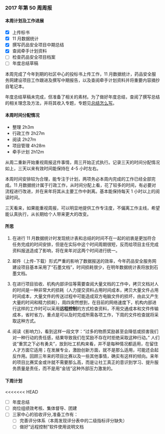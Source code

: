 ### 2017 年第 50 周周报
#### 本周计划及工作进展
 - [x] 上传标书
 - [x] 11 月数据统计
 - [x] 撰写药品安全项目中期总结
 - [x] 查阅牵手计划资料
 - [ ] 检查药品安全项目档案
 - [ ] 年度总结草稿

本周完成了今年到期的社区中心的投标书上传工作，11 月数据统计，药品安全服务网建设项目工作跟进及撰写中期报告，以及查阅牵手计划资料并将重要内容摘抄自笔记本。

年度总结草稿未完成，但准备了相关的素材。为了做好年度总结，查阅了撰写总结的相关理念及方法，并将其收入专题，专题见[总结怎么写](http://www.jianshu.com/c/5c2d11ffcb81)。

#### 本周时间分配情况
- 整理 2h3m
- 行政工作 2h27m
- 阅读 2h27m
- 项目管理 4h28m
- 牵手计划 2h12m

从周二重新开始重视周报这件事情，周三开始正式执行。记录三天的时间分配情况如上，三天以来有效时间能保持在 4-5 小时左右。

本周时间安排较为合理，能专注于计划，两项务必本周内完成的工作已经全部完成。11 月数据统计属于行政工作，从时间分配上看，花了较多的时间，有必要对流程进行改进，并在来年将其从主要工作中剥离。基本能保持每天 1 小时以上的阅读时间。

三天看来，如果能重视周报，可以明显地提供工作专注度，不偏离工作主线，希望能认真执行，从长期给个人带来更大的改变。

#### 所思
1. 在进行 11 月数据统计时发现统计表和总结的时间不在一起的初衷是更加符合任务完成的时间安排，但是在实际中这个时间周期很短，反而给项目主任完成资料报送造成了影响，将在来年对这两个时间进行统一。

2. 邮件（上传-下载）形式严重的影响了数据报送的效率，今年药品安全服务网建设项目基本采用了“石墨文档”，时间损耗很少，在明年数据统计表将放到石墨文档。

3. 在进行项目验收、机构内部评估等需要查阅大量文档的工作中，拷贝文档对人的时间是一种非常大的损耗（人力提交资料占用时间成本，拷贝大量文件占用时间成本，大量文件的传送过程中可能造成双方电脑文件的损坏，由此又产生大量的时间和精力损耗），周四突然想到，在目前的网络速度下，机构内部进行这样的工作时可以采用**远程控制**的方式检查资料，不用交通成本和文件传输成本，省时省力，重点是可以及时完成所需各项工作，下周的文件检查就将采取这种方式。

4. 阅读《影响力》，看到这样一段文字：“过多的物质奖励甚至会降低或损害我们对一种行动的责任感，结果导致我们在奖励不存在时拒绝采取这种行动。”
人们说“重赏之下必有勇夫”，放到社工机构来看，并不是每种情况都适用，在留住人才方面它适用；在发展专业，激励创新方面，就不是那么适用，可能还会起反作用。回顾三年来的项目比赛以及一些其他事情，确实有这样的倾向。来年的项目比赛奖金或许就不需要那么高，而是让社工真正的意识到学习、提升服务质量是责任，而不是用“金钱”这种外部压力激发的。

#### 下周计划
<<<<<<< HEAD
- [ ] 年度总结
- [ ] 岗位组绩效考核、集体督导、团建
- [ ] 三家中心的验收评分,准备工作有：
    - [ ] 完善评分体系（本周发现评分表中的二级指标评分缺失）
    - [ ] 做好“远程控制”软件使用说明文档
